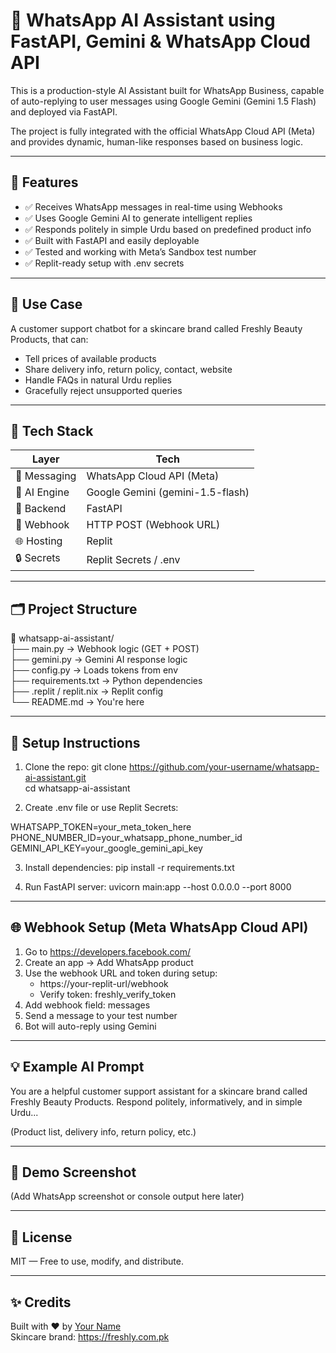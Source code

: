 # 🤖 WhatsApp AI Assistant using FastAPI, Gemini & WhatsApp Cloud API

This is a production-style AI Assistant built for WhatsApp Business, capable of auto-replying to user messages using Google Gemini (Gemini 1.5 Flash) and deployed via FastAPI.

The project is fully integrated with the official WhatsApp Cloud API (Meta) and provides dynamic, human-like responses based on business logic.

---

## 📌 Features

- ✅ Receives WhatsApp messages in real-time using Webhooks  
- ✅ Uses Google Gemini AI to generate intelligent replies  
- ✅ Responds politely in simple Urdu based on predefined product info  
- ✅ Built with FastAPI and easily deployable  
- ✅ Tested and working with Meta’s Sandbox test number  
- ✅ Replit-ready setup with .env secrets  

---

## 🧠 Use Case

A customer support chatbot for a skincare brand called Freshly Beauty Products, that can:

- Tell prices of available products  
- Share delivery info, return policy, contact, website  
- Handle FAQs in natural Urdu replies  
- Gracefully reject unsupported queries  

---

## 🚀 Tech Stack

| Layer       | Tech                          |
|-------------|-------------------------------|
| 💬 Messaging | WhatsApp Cloud API (Meta)     |
| 🧠 AI Engine | Google Gemini (gemini-1.5-flash) |
| 🧰 Backend   | FastAPI                       |
| 📡 Webhook   | HTTP POST (Webhook URL)       |
| 🌐 Hosting   | Replit                        |
| 🔒 Secrets   | Replit Secrets / .env         |

---

## 🗂 Project Structure

📁 whatsapp-ai-assistant/  
├── main.py           → Webhook logic (GET + POST)  
├── gemini.py         → Gemini AI response logic  
├── config.py         → Loads tokens from env  
├── requirements.txt  → Python dependencies  
├── .replit / replit.nix → Replit config  
└── README.md         → You're here  

---

## 📄 Setup Instructions

1. Clone the repo:
   git clone https://github.com/your-username/whatsapp-ai-assistant.git  
   cd whatsapp-ai-assistant  

2. Create .env file or use Replit Secrets:

WHATSAPP_TOKEN=your_meta_token_here  
PHONE_NUMBER_ID=your_whatsapp_phone_number_id  
GEMINI_API_KEY=your_google_gemini_api_key  

3. Install dependencies:
   pip install -r requirements.txt  

4. Run FastAPI server:
   uvicorn main:app --host 0.0.0.0 --port 8000  

---

## 🌐 Webhook Setup (Meta WhatsApp Cloud API)

1. Go to https://developers.facebook.com/  
2. Create an app → Add WhatsApp product  
3. Use the webhook URL and token during setup:  
   - https://your-replit-url/webhook  
   - Verify token: freshly_verify_token  
4. Add webhook field: messages  
5. Send a message to your test number  
6. Bot will auto-reply using Gemini  

---

## 💡 Example AI Prompt

You are a helpful customer support assistant for a skincare brand called Freshly Beauty Products. Respond politely, informatively, and in simple Urdu...

(Product list, delivery info, return policy, etc.)

---

## 📸 Demo Screenshot

(Add WhatsApp screenshot or console output here later)

---

## 🧾 License

MIT — Free to use, modify, and distribute.

---

## ✨ Credits

Built with ❤️ by [Your Name](https://github.com/mhamza062)  
Skincare brand: https://freshly.com.pk
